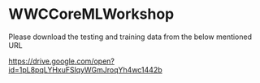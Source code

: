 # WWCCoreMLWorkshop

Please download the testing and training data from the below mentioned URL

https://drive.google.com/open?id=1pL8pqLYHxuFSlqyWGmJroqYh4wc1442b
